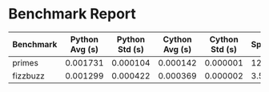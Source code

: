 # Benchmark Report

| Benchmark | Python Avg (s) | Python Std (s) | Cython Avg (s) | Cython Std (s) | Speedup |
|-----------|----------------|----------------|----------------|----------------|---------|
| primes | 0.001731 | 0.000104 | 0.000142 | 0.000001 | 12.22x |
| fizzbuzz | 0.001299 | 0.000422 | 0.000369 | 0.000002 | 3.52x |
